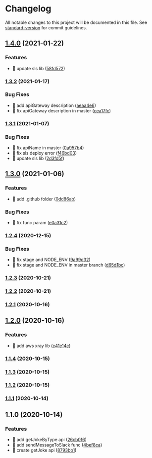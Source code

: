 # Changelog

All notable changes to this project will be documented in this file. See [standard-version](https://github.com/conventional-changelog/standard-version) for commit guidelines.

## [1.4.0](https://github.com/yeukfei02/random-joke-slack-serverless/compare/v1.3.2...v1.4.0) (2021-01-22)


### Features

* 🎸 update sls lib ([58fd572](https://github.com/yeukfei02/random-joke-slack-serverless/commit/58fd572b1ae2ba56c2297c1edd3954f672646744))

### [1.3.2](https://github.com/yeukfei02/random-joke-slack-serverless/compare/v1.3.1...v1.3.2) (2021-01-17)


### Bug Fixes

* 🐛 add apiGateway description ([aeaa4e6](https://github.com/yeukfei02/random-joke-slack-serverless/commit/aeaa4e61177f2cefe591a14e5184471b880c9cbd))
* 🐛 fix apiGateway description in master ([cea17fc](https://github.com/yeukfei02/random-joke-slack-serverless/commit/cea17fc8bfe9d1c015713e7f70693626b2c7e911))

### [1.3.1](https://github.com/yeukfei02/random-joke-slack-serverless/compare/v1.3.0...v1.3.1) (2021-01-07)


### Bug Fixes

* 🐛 fix apiName in master ([0a957b4](https://github.com/yeukfei02/random-joke-slack-serverless/commit/0a957b4ba73c9cd0f039e3dc2b6392f3183b7609))
* 🐛 fix sls deploy error ([f46bd03](https://github.com/yeukfei02/random-joke-slack-serverless/commit/f46bd032bc2472a5b4ac34ab84ab1cb62b7cc5c1))
* 🐛 update sls lib ([2d3fd5f](https://github.com/yeukfei02/random-joke-slack-serverless/commit/2d3fd5fe09a047185e273f89b999bac5b3df1105))

## [1.3.0](https://github.com/yeukfei02/random-joke-slack-serverless/compare/v1.2.4...v1.3.0) (2021-01-06)


### Features

* 🎸 add .github folder ([0dd86ab](https://github.com/yeukfei02/random-joke-slack-serverless/commit/0dd86ab4de649250bb86df3cd3d80a8711c4a4da))


### Bug Fixes

* 🐛 fix func param ([e0a31c2](https://github.com/yeukfei02/random-joke-slack-serverless/commit/e0a31c2741a741f329adaa542af6b35b8c9d3bc8))

### [1.2.4](https://github.com/yeukfei02/random-joke-slack-serverless/compare/v1.2.3...v1.2.4) (2020-12-15)


### Bug Fixes

* 🐛 fix stage and NODE_ENV ([9a99d32](https://github.com/yeukfei02/random-joke-slack-serverless/commit/9a99d32a6fb45865e462f1cb7d7c3a5b2ff3a03e))
* 🐛 fix stage and NODE_ENV in master branch ([d65d1bc](https://github.com/yeukfei02/random-joke-slack-serverless/commit/d65d1bc176e4693965a584bb6e1ec92c18343392))

### [1.2.3](https://github.com/yeukfei02/random-joke-slack-serverless/compare/v1.2.2...v1.2.3) (2020-10-21)

### [1.2.2](https://github.com/yeukfei02/random-joke-slack-serverless/compare/v1.2.1...v1.2.2) (2020-10-21)

### [1.2.1](https://github.com/yeukfei02/random-joke-slack-serverless/compare/v1.2.0...v1.2.1) (2020-10-16)

## [1.2.0](https://github.com/yeukfei02/random-joke-slack-serverless/compare/v1.1.4...v1.2.0) (2020-10-16)


### Features

* 🎸 add aws xray lib ([c41e14c](https://github.com/yeukfei02/random-joke-slack-serverless/commit/c41e14cf6f3725ec2ed0991033a0de22380b96e6))

### [1.1.4](https://github.com/yeukfei02/random-joke-slack-serverless/compare/v1.1.3...v1.1.4) (2020-10-15)

### [1.1.3](https://github.com/yeukfei02/random-joke-slack-serverless/compare/v1.1.2...v1.1.3) (2020-10-15)

### [1.1.2](https://github.com/yeukfei02/random-joke-slack-serverless/compare/v1.1.1...v1.1.2) (2020-10-15)

### [1.1.1](https://github.com/yeukfei02/random-joke-slack-serverless/compare/v1.1.0...v1.1.1) (2020-10-14)

## 1.1.0 (2020-10-14)


### Features

* 🎸 add getJokeByType api ([26cb0f6](https://github.com/yeukfei02/random-joke-slack-serverless/commit/26cb0f6fab98bfbc79dea7a2e3e576e790b62952))
* 🎸 add sendMessageToSlack func ([4bef8ca](https://github.com/yeukfei02/random-joke-slack-serverless/commit/4bef8cacc275224353cf1b854ac7b86eb41cd24b))
* 🎸 create getJoke api ([8793bb1](https://github.com/yeukfei02/random-joke-slack-serverless/commit/8793bb11916421135a6f931c8e316e5560549ce4))
